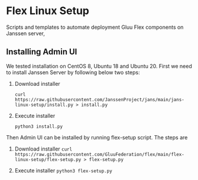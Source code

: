 Flex Linux Setup
=======================

Scripts and templates to automate deployment Gluu Flex components on Janssen server,

Installing Admin UI
-----------------------

We tested installation on CentOS 8, Ubuntu 18 and Ubuntu 20.
First we need to install Janssen Server by following below two steps:
1. Download installer

    `curl https://raw.githubusercontent.com/JanssenProject/jans/main/jans-linux-setup/install.py > install.py`

2. Execute installer

    `python3 install.py`

Then Admin UI can be installed by running flex-setup script. The steps are

1. Download installer
    `curl https://raw.githubusercontent.com/GluuFederation/flex/main/flex-linux-setup/flex-setup.py > flex-setup.py`
    
2. Execute installer
    `python3 flex-setup.py`
